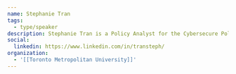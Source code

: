 ```yaml
---
name: Stephanie Tran
tags:
  - type/speaker
description: Stephanie Tran is a Policy Analyst for the Cybersecure Policy Exchange at Ryerson University. Examining public policy and human rights issues related to digital technologies, Stephanie has contributed research and policy analysis at Citizen Lab, Amnesty International Canada, the United Nations Office for the Coordination of Humanitarian Affairs (UN OCHA), Global Affairs Canada’s Digital Inclusion Lab, and more.
social:
  linkedin: https://www.linkedin.com/in/transteph/
organization:
  - '[[Toronto Metropolitan University]]'
---
```

